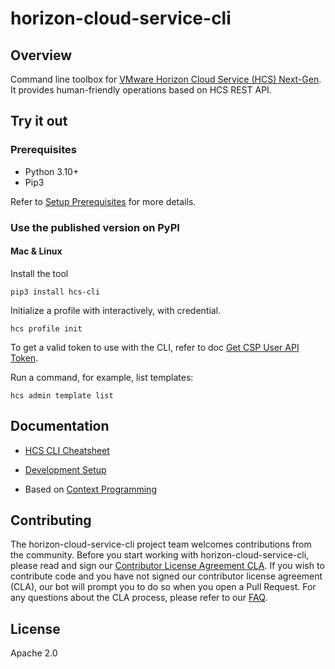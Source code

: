 # horizon-cloud-service-cli

## Overview
Command line toolbox for [VMware Horizon Cloud Service (HCS) Next-Gen](https://www.vmware.com/products/horizon-cloud.html). It provides human-friendly operations based on HCS REST API.

## Try it out


### Prerequisites
* Python 3.10+
* Pip3

Refer to [Setup Prerequisites](doc/dev-setup.md#setup-prerequisites) for more details.

### Use the published version on PyPI

#### Mac & Linux

Install the tool
```
pip3 install hcs-cli
```
Initialize a profile with interactively, with credential. 
```
hcs profile init
```

To get a valid token to use with the CLI, refer to doc [Get CSP User API Token](doc/get-csp-user-api-token.md).


Run a command, for example, list templates:
```
hcs admin template list
```

## Documentation

* [HCS CLI Cheatsheet](doc/hcs-cli-cheatsheet.md)

* [Development Setup](doc/dev-setup.md)

* Based on [Context Programming](https://github.com/nanw1103/context-programming)

  
## Contributing

The horizon-cloud-service-cli project team welcomes contributions from the community. Before you start working with horizon-cloud-service-cli, please read and sign our [Contributor License Agreement CLA](CONTRIBUTING_CLA.md). If you wish to contribute code and you have not signed our contributor license agreement (CLA), our bot will prompt you to do so when you open a Pull Request. For any questions about the CLA process, please refer to our [FAQ]([https://cla.vmware.com/faq](https://cla.vmware.com/faq)).

## License

Apache 2.0


